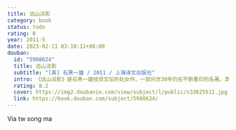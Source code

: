 ```yaml
---
title: 远山淡影
category: book
status: todo
rating: 0
year: 2011-5
date: 2023-02-11 03:10:11+08:00
douban:
  id: "5988624"
  title: 远山淡影
  subtitle: "[英] 石黑一雄 / 2011 / 上海译文出版社"
  intro: 《远山淡影》是石黑一雄技惊文坛的处女作，一部问世30年仍在不断重印的名著。其“感伤与反讽”的融合、平衡令人犹记。这是一段迷雾重重、亦真亦幻的回忆。战后长崎，一对饱受磨难的母女渴望安定与新生，却始终走不出战乱的阴影与心魔。剧终，忆者剥去伪装，悲情满篇。
  rating: 8.2
  cover: https://img2.doubanio.com/view/subject/l/public/s33625512.jpg
  link: https://book.douban.com/subject/5988624/
---
```


Via tw song ma 
